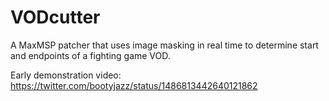 # VODcutter
A MaxMSP patcher that uses image masking in real time to determine start and endpoints of a fighting game VOD.

Early demonstration video:
https://twitter.com/bootyjazz/status/1486813442640121862
